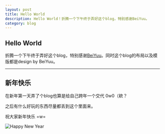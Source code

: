 ```yaml
---
layout: post
title: Hello World
description: Hello World！折腾一个下午终于弄好这个blog，特别感谢BeiYuu。
category: blog
---
```


## Hello World

折腾一个下午终于弄好这个blog，特别感谢[BeiYuu](http://beiyuu.com/)。同时这个blog的布局以及模版都是design by BeiYuu。

---

## 新年快乐

在新年第一天弄了个blog也算是给自己跨年一个交代 0w0（欸？

之后有什么好玩的东西尽量都丢到这个里面来。

祝大家新年快乐 =w=

![Happy New Year](http://img.taopic.com/uploads/allimg/131111/235096-13111109243575.jpg)
